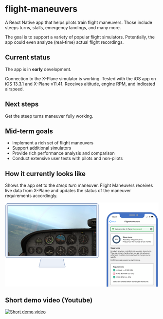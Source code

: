 # flight-maneuvers
A React Native app that helps pilots train flight maneuvers. Those include steeps turns, stalls, emergency landings, and many more.

The goal is to support a variety of popular flight simulators. Potentially, the app could even analyze (real-time) actual flight recordings.

## Current status

The app is in **early** development.

Connection to the X-Plane simulator is working. Tested with the iOS app on iOS 13.3.1 and X-Plane v11.41. Receives altitude, engine RPM, and indicated airspeed. 

## Next steps

Get the steep turns maneuver fully working.

## Mid-term goals

- Implement a rich set of flight maneuvers
- Support additional simulators
- Provide rich performance analysis and comparison
- Conduct extensive user tests with pilots and non-pilots

## How it currently looks like

Shows the app set to the *steep turn* maneuver. Flight Maneuvers receives live data from X-Plane and updates the status of the maneuver requirements accordingly.

![Image description](documentation/static_demo.png)

## Short demo video (Youtube)

[![Short demo video](http://img.youtube.com/vi/uuG9bcz6qf0/0.jpg)](https://www.youtube.com/watch?v=uuG9bcz6qf0)

